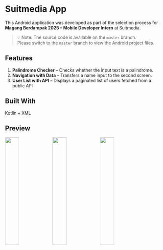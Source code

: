# Suitmedia App
This Android application was developed as part of the selection process for **Magang Berdampak 2025 – Mobile Developer Intern** at Suitmedia.
> 💡 Note: The source code is available on the `master` branch.  
> Please switch to the `master` branch to view the Android project files.

## Features
1. **Palindrome Checker** – Checks whether the input text is a palindrome.
2. **Navigation with Data** – Transfers a name input to the second screen.
3. **User List with API** – Displays a paginated list of users fetched from a public API

## Built With
Kotlin + XML

## Preview
<p float="left">
  <img src="https://github.com/user-attachments/assets/c99aed39-a2fd-4d36-8d0d-5d2053f844c4" width="30%" />
  <img src="https://github.com/user-attachments/assets/4b776a58-7df0-47bd-8607-320774cbe529" width="30%" />
  <img src="https://github.com/user-attachments/assets/5e9b3531-bf93-48f9-afd7-22b45586842b" width="30%" />
</p>

